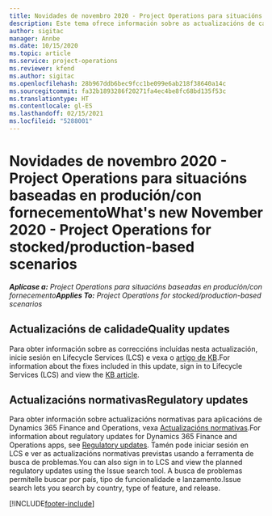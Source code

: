 ```yaml
---
title: Novidades de novembro 2020 - Project Operations para situacións baseadas en produción/con fornecemento
description: Este tema ofrece información sobre as actualizacións de calidade dispoñibles na versión de novembro de 2020 de Project Operations para situacións baseadas en produción/con fornecemento.
author: sigitac
manager: Annbe
ms.date: 10/15/2020
ms.topic: article
ms.service: project-operations
ms.reviewer: kfend
ms.author: sigitac
ms.openlocfilehash: 28b967ddb6bec9fcc1be099e6ab218f38640a14c
ms.sourcegitcommit: fa32b1893286f20271fa4ec4be8fc68bd135f53c
ms.translationtype: HT
ms.contentlocale: gl-ES
ms.lasthandoff: 02/15/2021
ms.locfileid: "5288001"
---
```

# <a name="whats-new-november-2020---project-operations-for-stockedproduction-based-scenarios"></a><span data-ttu-id="84da1-103">Novidades de novembro 2020 - Project Operations para situacións baseadas en produción/con fornecemento</span><span class="sxs-lookup"><span data-stu-id="84da1-103">What's new November 2020 - Project Operations for stocked/production-based scenarios</span></span>

<span data-ttu-id="84da1-104">_**Aplícase a:** Project Operations para situacións baseadas en produción/con fornecemento_</span><span class="sxs-lookup"><span data-stu-id="84da1-104">_**Applies To:** Project Operations for stocked/production-based scenarios_</span></span>

## <a name="quality-updates"></a><span data-ttu-id="84da1-105">Actualizacións de calidade</span><span class="sxs-lookup"><span data-stu-id="84da1-105">Quality updates</span></span>

<span data-ttu-id="84da1-106">Para obter información sobre as correccións incluídas nesta actualización, inicie sesión en Lifecycle Services (LCS) e vexa o [artigo de KB](https://fix.lcs.dynamics.com/Issue/Details?bugId=488609&amp;dbType=3&amp;qc=8251e8e1d5e2386de850599926c1adc3fec8e2ba25308036d22cdfe0a1c28fc7).</span><span class="sxs-lookup"><span data-stu-id="84da1-106">For information about the fixes included in this update, sign in to Lifecycle Services (LCS) and view the [KB article](https://fix.lcs.dynamics.com/Issue/Details?bugId=488609&amp;dbType=3&amp;qc=8251e8e1d5e2386de850599926c1adc3fec8e2ba25308036d22cdfe0a1c28fc7).</span></span>

## <a name="regulatory-updates"></a><span data-ttu-id="84da1-107">Actualizacións normativas</span><span class="sxs-lookup"><span data-stu-id="84da1-107">Regulatory updates</span></span>

<span data-ttu-id="84da1-108">Para obter información sobre actualizacións normativas para aplicacións de Dynamics 365 Finance and Operations, vexa [Actualizacións normativas](https://docs.microsoft.com/dynamics365/finance/localizations/regulatory-updates).</span><span class="sxs-lookup"><span data-stu-id="84da1-108">For information about regulatory updates for Dynamics 365 Finance and Operations apps, see [Regulatory updates](https://docs.microsoft.com/dynamics365/finance/localizations/regulatory-updates).</span></span> <span data-ttu-id="84da1-109">Tamén pode iniciar sesión en LCS e ver as actualizacións normativas previstas usando a ferramenta de busca de problemas.</span><span class="sxs-lookup"><span data-stu-id="84da1-109">You can also sign in to LCS and view the planned regulatory updates using the Issue search tool.</span></span> <span data-ttu-id="84da1-110">A busca de problemas permítelle buscar por país, tipo de funcionalidade e lanzamento.</span><span class="sxs-lookup"><span data-stu-id="84da1-110">Issue search lets you search by country, type of feature, and release.</span></span>


[!INCLUDE[footer-include](../../includes/footer-banner.md)]